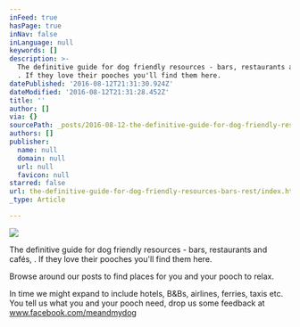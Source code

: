 ```yaml
---
inFeed: true
hasPage: true
inNav: false
inLanguage: null
keywords: []
description: >-
  The definitive guide for dog friendly resources - bars, restaurants and cafés,
  . If they love their pooches you'll find them here.
datePublished: '2016-08-12T21:31:30.924Z'
dateModified: '2016-08-12T21:31:28.452Z'
title: ''
author: []
via: {}
sourcePath: _posts/2016-08-12-the-definitive-guide-for-dog-friendly-resources-bars-rest.md
authors: []
publisher:
  name: null
  domain: null
  url: null
  favicon: null
starred: false
url: the-definitive-guide-for-dog-friendly-resources-bars-rest/index.html
_type: Article

---
```

![](https://the-grid-user-content.s3-us-west-2.amazonaws.com/11db2ea9-7e61-4c07-b661-cfdb3c78cc27.jpg)

The definitive guide for dog friendly resources - bars, restaurants and cafés, . If they love their pooches you'll find them here.

Browse around our posts to find places for you and your pooch to relax. 

In time we might expand to include hotels, B&Bs, airlines, ferries, taxis etc. You tell us what you and your pooch need, drop us some feedback at www.facebook.com/meandmydog